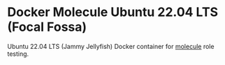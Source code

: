 # Docker Molecule Ubuntu 22.04 LTS (Focal Fossa)

Ubuntu 22.04 LTS (Jammy Jellyfish) Docker container for [molecule](https://molecule.readthedocs.io/en/latest/) role testing.
